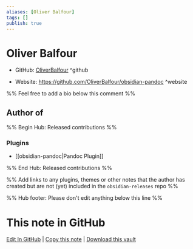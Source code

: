 ```yaml
---
aliases: [Oliver Balfour]
tags: []
publish: true
---
```


# Oliver Balfour

- GitHub: [OliverBalfour](https://github.com/OliverBalfour/) ^github
<!-- - Discord: `@` ^discord-->
- Website: <https://github.com/OliverBalfour/obsidian-pandoc> ^website
<!-- - [[Publish sites|Publish site]]: <https://> ^publish-->

%% Feel free to add a bio below this comment %%

## Author of

%% Begin Hub: Released contributions %%

### Plugins

- [[obsidian-pandoc|Pandoc Plugin]]

%% End Hub: Released contributions %%

%% Add links to any plugins, themes or other notes that the author has created but are not (yet) included in the `obsidian-releases` repo %%

<!--
### Unlisted plugins
-->

<!--
### Others
-->

<!--
## Sponsor this author
-->

<!-- - [[GitHub sponsors]]: [Sponsor @OliverBalfour on GitHub Sponsors](https://github.com/sponsors/OliverBalfour) ^github-sponsor-->
<!-- - [[Buy me a coffee]]: <https://> ^buy-me-a-coffee-->
<!-- - [[PayPal]]: <https://> ^paypal-->
<!-- - [[Patreon]]: <https://> ^patreon-->

<!--
## Follow this author
-->

<!-- - [[YouTube Channels|On YouTube]]: <https://> ^youtube-->
<!-- - Twitter: <https://> ^twitter-->
<!-- - ... -->

%% Hub footer: Please don't edit anything below this line %%

# This note in GitHub

<span class="git-footer">[Edit In GitHub](https://github.dev/obsidian-community/obsidian-hub/blob/main/01%20-%20Community/People/OliverBalfour.md "git-hub-edit-note") | [Copy this note](https://raw.githubusercontent.com/obsidian-community/obsidian-hub/main/01%20-%20Community/People/OliverBalfour.md "git-hub-copy-note") | [Download this vault](https://github.com/obsidian-community/obsidian-hub/archive/refs/heads/main.zip "git-hub-download-vault") </span>
